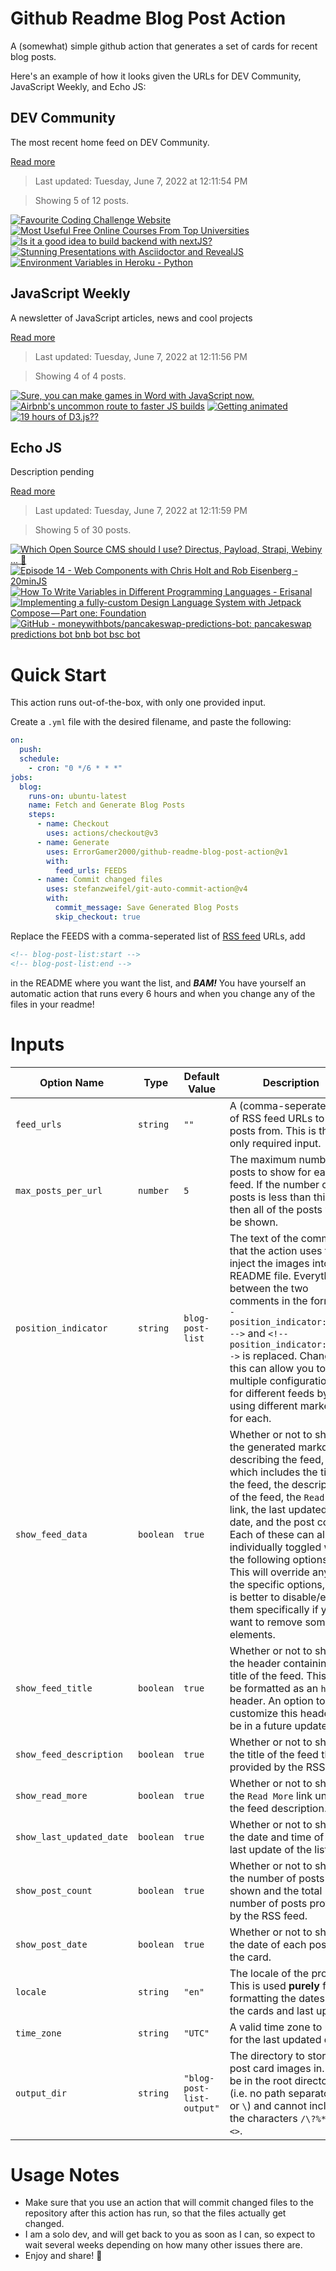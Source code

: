 # Github Readme Blog Post Action

A (somewhat) simple github action that generates a set of cards for recent blog posts.

Here's an example of how it looks given the URLs for DEV Community, JavaScript Weekly, and Echo JS:

<!-- post-list:start -->
## DEV Community

The most recent home feed on DEV Community.

[Read more](https://dev.to)
> Last updated: Tuesday, June 7, 2022 at 12:11:54 PM

> Showing 5 of 12 posts.

[![Favourite Coding Challenge Website](https://raw.githubusercontent.com/ErrorGamer2000/github-readme-blog-post-action/main/generated_files/DEV_Community/Favourite_Coding_Challenge_Website.svg)](https://dev.to/vulcanwm/favourite-coding-challenge-website-dp6)
[![Most Useful Free Online Courses From Top Universities](https://raw.githubusercontent.com/ErrorGamer2000/github-readme-blog-post-action/main/generated_files/DEV_Community/Most_Useful_Free_Online_Courses_From_Top_Universities.svg)](https://dev.to/yashtiwari1k/most-useful-free-online-courses-from-top-universities-48)
[![Is it a good idea to build backend with nextJS?](https://raw.githubusercontent.com/ErrorGamer2000/github-readme-blog-post-action/main/generated_files/DEV_Community/Is_it_a_good_idea_to_build_backend_with_nextJS_.svg)](https://dev.to/mozammelh/is-it-a-good-idea-to-build-backend-with-nextjs-2oeg)
[![Stunning Presentations with Asciidoctor and RevealJS](https://raw.githubusercontent.com/ErrorGamer2000/github-readme-blog-post-action/main/generated_files/DEV_Community/Stunning_Presentations_with_Asciidoctor_and_RevealJS.svg)](https://dev.to/rprabhu/stunning-presentations-with-asciidoctor-and-revealjs-1d1m)
[![Environment Variables in Heroku - Python](https://raw.githubusercontent.com/ErrorGamer2000/github-readme-blog-post-action/main/generated_files/DEV_Community/Environment_Variables_in_Heroku_-_Python.svg)](https://dev.to/vulcanwm/environment-variables-in-heroku-python-385o)


## JavaScript Weekly

A newsletter of JavaScript articles, news and cool projects

[Read more](https://javascriptweekly.com/)
> Last updated: Tuesday, June 7, 2022 at 12:11:56 PM

> Showing 4 of 4 posts.

[![Sure, you can make games in Word with JavaScript now.](https://raw.githubusercontent.com/ErrorGamer2000/github-readme-blog-post-action/main/generated_files/JavaScript_Weekly/Sure__you_can_make_games_in_Word_with_JavaScript_now..svg)](https://javascriptweekly.com/issues/592)
[![Airbnb's uncommon route to faster JS builds](https://raw.githubusercontent.com/ErrorGamer2000/github-readme-blog-post-action/main/generated_files/JavaScript_Weekly/Airbnb's_uncommon_route_to_faster_JS_builds.svg)](https://javascriptweekly.com/issues/591)
[![Getting animated](https://raw.githubusercontent.com/ErrorGamer2000/github-readme-blog-post-action/main/generated_files/JavaScript_Weekly/Getting_animated.svg)](https://javascriptweekly.com/issues/590)
[![19 hours of D3.js??](https://raw.githubusercontent.com/ErrorGamer2000/github-readme-blog-post-action/main/generated_files/JavaScript_Weekly/19_hours_of_D3.js__.svg)](https://javascriptweekly.com/issues/589)


## Echo JS

Description pending

[Read more](
http://www.echojs.com
)
> Last updated: Tuesday, June 7, 2022 at 12:11:59 PM

> Showing 5 of 30 posts.

[![Which Open Source CMS should I use? Directus, Payload, Strapi, Webiny ... 🤔](https://raw.githubusercontent.com/ErrorGamer2000/github-readme-blog-post-action/main/generated_files/_Echo_JS_/Which_Open_Source_CMS_should_I_use__Directus__Payload__Strapi__Webiny_..._🤔.svg)](https://www.youtube.com/watch?v=QGVGRqjtx-o)
[![Episode 14 - Web Components with Chris Holt and Rob Eisenberg - 20minJS](https://raw.githubusercontent.com/ErrorGamer2000/github-readme-blog-post-action/main/generated_files/_Echo_JS_/Episode_14_-_Web_Components_with_Chris_Holt_and_Rob_Eisenberg_-_20minJS.svg)](https://podcast.20minjs.com/1952066/10744129-episode-14-web-components-with-chris-holt-and-rob-eisenberg)
[![How To Write Variables in Different Programming Languages - Erisanal](https://raw.githubusercontent.com/ErrorGamer2000/github-readme-blog-post-action/main/generated_files/_Echo_JS_/How_To_Write_Variables_in_Different_Programming_Languages_-_Erisanal.svg)](https://erisanal.com/how-to-write-variables-in-different-programming-languages/)
[![Implementing a fully-custom Design Language System with Jetpack Compose — Part one: Foundation](https://raw.githubusercontent.com/ErrorGamer2000/github-readme-blog-post-action/main/generated_files/_Echo_JS_/Implementing_a_fully-custom_Design_Language_System_with_Jetpack_Compose_—_Part_one__Foundation.svg)](https://medium.com/volvo-cars-engineering/implementing-a-fully-custom-design-language-system-with-jetpack-compose-part-one-foundation-60f7b97678ad)
[![GitHub - moneywithbots/pancakeswap-predictions-bot: pancakeswap predictions bot bnb bot bsc bot](https://raw.githubusercontent.com/ErrorGamer2000/github-readme-blog-post-action/main/generated_files/_Echo_JS_/GitHub_-_moneywithbots_pancakeswap-predictions-bot__pancakeswap_predictions_bot_bnb_bot_bsc_bot.svg)](https://github.com/moneywithbots/pancakeswap-predictions-bot)


<!-- post-list:end -->

# Quick Start

This action runs out-of-the-box, with only one provided input.

Create a `.yml` file with the desired filename, and paste the following:

```yml
on:
  push:
  schedule:
    - cron: "0 */6 * * *"
jobs:
  blog:
    runs-on: ubuntu-latest
    name: Fetch and Generate Blog Posts
    steps:
      - name: Checkout
        uses: actions/checkout@v3
      - name: Generate
        uses: ErrorGamer2000/github-readme-blog-post-action@v1
        with:
          feed_urls: FEEDS
      - name: Commit changed files
        uses: stefanzweifel/git-auto-commit-action@v4
        with:
          commit_message: Save Generated Blog Posts
          skip_checkout: true
```

Replace the FEEDS with a comma-seperated list of [RSS feed](https://rss.com/blog/how-do-rss-feeds-work/) URLs, add

```md
<!-- blog-post-list:start -->
<!-- blog-post-list:end -->
```

in the README where you want the list, and **_BAM!_** You have yourself an automatic action that runs every 6 hours and when you change any of the files in your readme!

# Inputs

<table>
  <thead>
    <tr>
      <th>Option Name</th>
      <th>Type</th>
      <th>Default Value</th>
      <th>Description</th>
    </tr>
  </thead>
  <tbody>
    <tr>
      <td><code>feed_urls</code></td>
      <td><code>string</code></td>
      <td><code>""</code></td>
      <td>A (comma-seperated) list of RSS feed URLs to load posts from. This is the only required input.</td>
    </tr>
    <tr>
      <td><code>max_posts_per_url</code></td>
      <td><code>number</code></td>
      <td><code>5</code></td>
      <td>The maximum number of posts to show for each feed. If the number of posts is less than this, then all of the posts will be shown.</td>
    </tr>
    <tr>
      <td><code>position_indicator</code></td>
      <td><code>string</code></td>
      <td><code>blog-post-list</code></td>
      <td>The text of the comments that the action uses to inject the images into the README file. Everything between the two comments in the form <code>&lt;!-- position_indicator:start --&gt;</code> and <code>&lt;!-- position_indicator:end --&gt;</code> is replaced. Changing this can allow you to use multiple configurations for different feeds by using different markers for each.</td>
    </tr>
    <tr>
      <td><code>show_feed_data</code></td>
      <td><code>boolean</code></td>
      <td><code>true</code></td>
      <td>Whether or not to show the generated markdown describing the feed, which includes the title of the feed, the description of the feed, the <code>Read More</code> link, the last updated date, and the post count. Each of these can also be individually toggled with the following options. This will override any of the specific options, so it is better to disable/enable them specifically if you want to remove some elements.</td>
    </tr>
    <tr>
      <td><code>show_feed_title</code></td>
      <td><code>boolean</code></td>
      <td><code>true</code></td>
      <td>Whether or not to show the header containing the title of the feed. This will be formatted as an <code>h2</code> header. An option to customize this header will be in a future update.</td>
    </tr>
    <tr>
      <td><code>show_feed_description</code></td>
      <td><code>boolean</code></td>
      <td><code>true</code></td>
      <td>Whether or not to show the title of the feed that is provided by the RSS feed.</td>
    </tr>
    <tr>
      <td><code>show_read_more</code></td>
      <td><code>boolean</code></td>
      <td><code>true</code></td>
      <td>Whether or not to show the <code>Read More</code> link under the feed description.</td>
    </tr>
    <tr>
      <td><code>show_last_updated_date</code></td>
      <td><code>boolean</code></td>
      <td><code>true</code></td>
      <td>Whether or not to show the date and time of the last update of the list.</td>
    </tr>
    <tr>
      <td><code>show_post_count</code></td>
      <td><code>boolean</code></td>
      <td><code>true</code></td>
      <td>Whether or not to show the number of posts shown and the total number of posts provided by the RSS feed.</td>
    </tr>
    <tr>
      <td><code>show_post_date</code></td>
      <td><code>boolean</code></td>
      <td><code>true</code></td>
      <td>Whether or not to show the date of each post on the card.</td>
    </tr>
    <tr>
      <td><code>locale</code></td>
      <td><code>string</code></td>
      <td><code>"en"</code></td>
      <td>The locale of the project. This is used <strong>purely</strong> for formatting the dates of the cards and last update.</td>
    </tr>
    <tr>
      <td><code>time_zone</code></td>
      <td><code>string</code></td>
      <td><code>"UTC"</code></td>
      <td>A valid time zone to use for the last updated date.</td>
    </tr>
    <tr>
      <td><code>output_dir</code></td>
      <td><code>string</code></td>
      <td><code>"blog-post-list-output"</code></td>
      <td>The directory to store the post card images in. Must be in the root directory (i.e. no path separators <code>/</code> or <code>\</code>) and cannot include the characters <code>/\?%*:|"&lt;&gt;</code>.</td>
    </tr>
<!--
    <tr>
      <td><code></code></td>
      <td><cde></cde></td>
      <td><code></code></td>
      <td></td>
    </tr>
-->
  </tbody>
</table>

# Usage Notes

- Make sure that you use an action that will commit changed files to the repository after this action has run, so that the files actually get changed.
- I am a solo dev, and will get back to you as soon as I can, so expect to wait several weeks depending on how many other issues there are.
- Enjoy and share! 🤗
